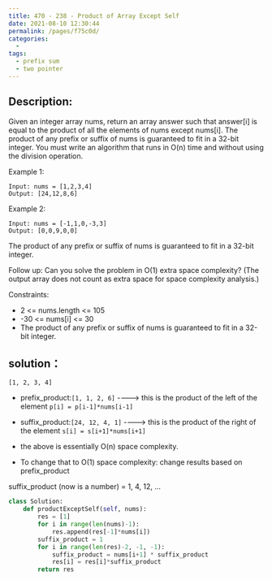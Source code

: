 ```yaml
---
title: 470 - 238 - Product of Array Except Self
date: 2021-08-10 12:30:44
permalink: /pages/f75c0d/
categories:
  - 
tags:
  - prefix sum
  - two pointer
---
```


## Description:
Given an integer array nums, return an array answer such that answer[i] is equal to the product of all the elements of nums except nums[i].
The product of any prefix or suffix of nums is guaranteed to fit in a 32-bit integer.
You must write an algorithm that runs in O(n) time and without using the division operation.

Example 1:
```
Input: nums = [1,2,3,4]
Output: [24,12,8,6]
```

Example 2:
```
Input: nums = [-1,1,0,-3,3]
Output: [0,0,9,0,0] 
```

The product of any prefix or suffix of nums is guaranteed to fit in a 32-bit integer.

Follow up: Can you solve the problem in O(1) extra space complexity? (The output array does not count as extra space for space complexity analysis.)


Constraints:

- 2 <= nums.length <= 105
- -30 <= nums[i] <= 30
- The product of any prefix or suffix of nums is guaranteed to fit in a 32-bit integer.


## solution：
`[1, 2, 3, 4]`
- prefix_product:` [1, 1, 2, 6] `  ----> this is the product of the left of the element
    `p[i] = p[i-1]*nums[i-1]`
- suffix_product:`[24, 12, 4, 1]` ----> this is the product of the right of the element
    `s[i] = s[i+1]*nums[i+1]`

- the above is essentially O(n) space complexity.
- To change that to O(1) space complexity: change results based on prefix_product

suffix_product (now is a number) = 1, 4, 12, ...


```python
class Solution:
    def productExceptSelf(self, nums):
        res = [1]
        for i in range(len(nums)-1):
            res.append(res[-1]*nums[i])
        suffix_product = 1
        for i in range(len(res)-2, -1, -1):
            suffix_product = nums[i+1] * suffix_product
            res[i] = res[i]*suffix_product
        return res
```
